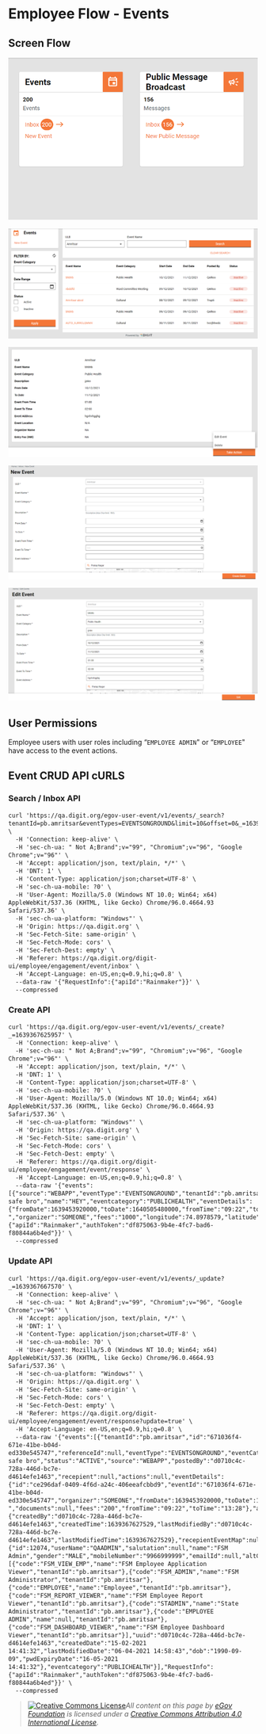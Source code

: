 # Employee Flow - Events

## Screen Flow

![Home Screen Cards](../../../.gitbook/assets/image-20211213-034018.png)

![Events Inbox](../../../.gitbook/assets/image-20211213-034051.png)

![Application Details](../../../.gitbook/assets/image-20211213-034118.png)

![Create Event Screen](../../../.gitbook/assets/image-20211213-034200.png)

![Edit Event Screen](../../../.gitbook/assets/image-20211213-034236.png)

## User Permissions <a href="#user-permissions" id="user-permissions"></a>

Employee users with user roles including “`EMPLOYEE ADMIN`" or “`EMPLOYEE`" have access to the event actions.

## Event CRUD API cURLS  <a href="#event-crud-api-curls" id="event-crud-api-curls"></a>

### Search / Inbox API

```
curl 'https://qa.digit.org/egov-user-event/v1/events/_search?tenantId=pb.amritsar&eventTypes=EVENTSONGROUND&limit=10&offset=0&_=1639367436102' \
  -H 'Connection: keep-alive' \
  -H 'sec-ch-ua: " Not A;Brand";v="99", "Chromium";v="96", "Google Chrome";v="96"' \
  -H 'Accept: application/json, text/plain, */*' \
  -H 'DNT: 1' \
  -H 'Content-Type: application/json;charset=UTF-8' \
  -H 'sec-ch-ua-mobile: ?0' \
  -H 'User-Agent: Mozilla/5.0 (Windows NT 10.0; Win64; x64) AppleWebKit/537.36 (KHTML, like Gecko) Chrome/96.0.4664.93 Safari/537.36' \
  -H 'sec-ch-ua-platform: "Windows"' \
  -H 'Origin: https://qa.digit.org' \
  -H 'Sec-Fetch-Site: same-origin' \
  -H 'Sec-Fetch-Mode: cors' \
  -H 'Sec-Fetch-Dest: empty' \
  -H 'Referer: https://qa.digit.org/digit-ui/employee/engagement/event/inbox' \
  -H 'Accept-Language: en-US,en;q=0.9,hi;q=0.8' \
  --data-raw '{"RequestInfo":{"apiId":"Rainmaker"}}' \
  --compressed

```

### Create API

```
curl 'https://qa.digit.org/egov-user-event/v1/events/_create?_=1639367625957' \
  -H 'Connection: keep-alive' \
  -H 'sec-ch-ua: " Not A;Brand";v="99", "Chromium";v="96", "Google Chrome";v="96"' \
  -H 'Accept: application/json, text/plain, */*' \
  -H 'DNT: 1' \
  -H 'Content-Type: application/json;charset=UTF-8' \
  -H 'sec-ch-ua-mobile: ?0' \
  -H 'User-Agent: Mozilla/5.0 (Windows NT 10.0; Win64; x64) AppleWebKit/537.36 (KHTML, like Gecko) Chrome/96.0.4664.93 Safari/537.36' \
  -H 'sec-ch-ua-platform: "Windows"' \
  -H 'Origin: https://qa.digit.org' \
  -H 'Sec-Fetch-Site: same-origin' \
  -H 'Sec-Fetch-Mode: cors' \
  -H 'Sec-Fetch-Dest: empty' \
  -H 'Referer: https://qa.digit.org/digit-ui/employee/engagement/event/response' \
  -H 'Accept-Language: en-US,en;q=0.9,hi;q=0.8' \
  --data-raw '{"events":[{"source":"WEBAPP","eventType":"EVENTSONGROUND","tenantId":"pb.amritsar","description":"Be safe bro","name":"HEY","eventcategory":"PUBLICHEALTH","eventDetails":{"fromDate":1639453920000,"toDate":1640505480000,"fromTime":"09:22","toTime":"13:28","address":"moon ","organizer":"SOMEONE","fees":"1000","longitude":74.8978579,"latitude":31.6160638}}],"RequestInfo":{"apiId":"Rainmaker","authToken":"df875063-9b4e-4fc7-bad6-f80844a6b4ed"}}' \
  --compressed
```

### Update API

```
curl 'https://qa.digit.org/egov-user-event/v1/events/_update?_=1639367667570' \
  -H 'Connection: keep-alive' \
  -H 'sec-ch-ua: " Not A;Brand";v="99", "Chromium";v="96", "Google Chrome";v="96"' \
  -H 'Accept: application/json, text/plain, */*' \
  -H 'DNT: 1' \
  -H 'Content-Type: application/json;charset=UTF-8' \
  -H 'sec-ch-ua-mobile: ?0' \
  -H 'User-Agent: Mozilla/5.0 (Windows NT 10.0; Win64; x64) AppleWebKit/537.36 (KHTML, like Gecko) Chrome/96.0.4664.93 Safari/537.36' \
  -H 'sec-ch-ua-platform: "Windows"' \
  -H 'Origin: https://qa.digit.org' \
  -H 'Sec-Fetch-Site: same-origin' \
  -H 'Sec-Fetch-Mode: cors' \
  -H 'Sec-Fetch-Dest: empty' \
  -H 'Referer: https://qa.digit.org/digit-ui/employee/engagement/event/response?update=true' \
  -H 'Accept-Language: en-US,en;q=0.9,hi;q=0.8' \
  --data-raw '{"events":[{"tenantId":"pb.amritsar","id":"671036f4-671e-41be-b04d-ed330e545747","referenceId":null,"eventType":"EVENTSONGROUND","eventCategory":"PUBLICHEALTH","name":"HEY","description":"Be safe bro","status":"ACTIVE","source":"WEBAPP","postedBy":"d0710c4c-728a-446d-bc7e-d4614efe1463","recepient":null,"actions":null,"eventDetails":{"id":"ce296daf-0409-4f6d-a24c-406eeafcbbd9","eventId":"671036f4-671e-41be-b04d-ed330e545747","organizer":"SOMEONE","fromDate":1639453920000,"toDate":1640505480000,"latitude":31.6160638,"longitude":74.8978579,"address":"moon ","documents":null,"fees":"200","fromTime":"09:22","toTime":"13:28"},"auditDetails":{"createdBy":"d0710c4c-728a-446d-bc7e-d4614efe1463","createdTime":1639367627529,"lastModifiedBy":"d0710c4c-728a-446d-bc7e-d4614efe1463","lastModifiedTime":1639367627529},"recepientEventMap":null,"generateCounterEvent":null,"internallyUpdted":null,"user":{"id":12074,"userName":"QAADMIN","salutation":null,"name":"FSM Admin","gender":"MALE","mobileNumber":"9966999999","emailId":null,"altContactNumber":null,"pan":null,"aadhaarNumber":null,"permanentAddress":null,"permanentCity":null,"permanentPinCode":null,"correspondenceAddress":null,"correspondenceCity":null,"correspondencePinCode":null,"alternatemobilenumber":null,"active":true,"locale":null,"type":"EMPLOYEE","accountLocked":false,"accountLockedDate":0,"fatherOrHusbandName":"Test","relationship":"FATHER","signature":null,"bloodGroup":null,"photo":null,"identificationMark":null,"createdBy":12011,"lastModifiedBy":1,"tenantId":"pb.amritsar","roles":[{"code":"FSM_VIEW_EMP","name":"FSM Employee Application Viewer","tenantId":"pb.amritsar"},{"code":"FSM_ADMIN","name":"FSM Administrator","tenantId":"pb.amritsar"},{"code":"EMPLOYEE","name":"Employee","tenantId":"pb.amritsar"},{"code":"FSM_REPORT_VIEWER","name":"FSM Employee Report Viewer","tenantId":"pb.amritsar"},{"code":"STADMIN","name":"State Administrator","tenantId":"pb.amritsar"},{"code":"EMPLOYEE ADMIN","name":null,"tenantId":"pb.amritsar"},{"code":"FSM_DASHBOARD_VIEWER","name":"FSM Employee Dashboard Viewer","tenantId":"pb.amritsar"}],"uuid":"d0710c4c-728a-446d-bc7e-d4614efe1463","createdDate":"15-02-2021 14:41:32","lastModifiedDate":"06-04-2021 14:58:43","dob":"1990-09-09","pwdExpiryDate":"16-05-2021 14:41:32"},"eventcategory":"PUBLICHEALTH"}],"RequestInfo":{"apiId":"Rainmaker","authToken":"df875063-9b4e-4fc7-bad6-f80844a6b4ed"}}' \
  --compressed
```



> [![Creative Commons License](https://i.creativecommons.org/l/by/4.0/80x15.png)_​_](http://creativecommons.org/licenses/by/4.0/)_All content on this page by_ [_eGov Foundation_](https://egov.org.in) _is licensed under a_ [_Creative Commons Attribution 4.0 International License_](http://creativecommons.org/licenses/by/4.0/)_._
